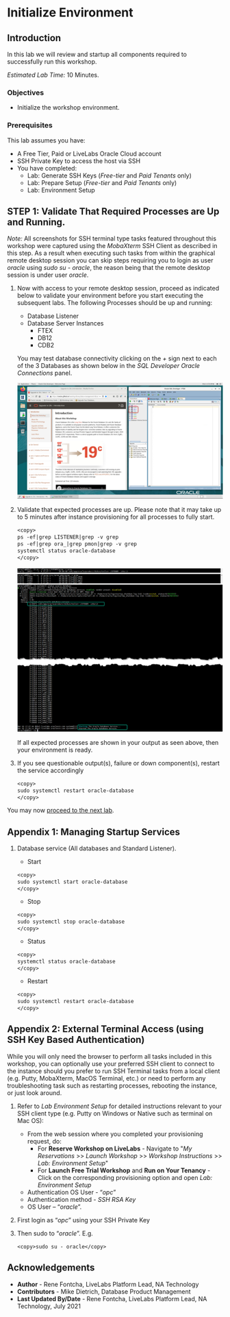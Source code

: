# Initialize Environment

## Introduction

In this lab we will review and startup all components required to successfully run this workshop.

*Estimated Lab Time:* 10 Minutes.

### Objectives
- Initialize the workshop environment.

### Prerequisites
This lab assumes you have:
- A Free Tier, Paid or LiveLabs Oracle Cloud account
- SSH Private Key to access the host via SSH
- You have completed:
    - Lab: Generate SSH Keys (*Free-tier* and *Paid Tenants* only)
    - Lab: Prepare Setup (*Free-tier* and *Paid Tenants* only)
    - Lab: Environment Setup

## **STEP 1:** Validate That Required Processes are Up and Running.

*Note:* All screenshots for SSH terminal type tasks featured throughout this workshop were captured using the *MobaXterm* SSH Client as described in this step. As a result when executing such tasks from within the graphical remote desktop session you can skip steps requiring you to login as user *oracle* using *sudo su - oracle*, the reason being that the remote desktop session is under user *oracle*.

1. Now with access to your remote desktop session, proceed as indicated below to validate your environment before you start executing the subsequent labs. The following Processes should be up and running:

    - Database Listener
    - Database Server Instances
        - FTEX
        - DB12
        - CDB2

    You may test database connectivity clicking on the *+* sign next to each of the 3 Databases as shown below in the *SQL Developer Oracle Connections* panel.

    ![](./images/19c_upgrade_landing.png " ")

2. Validate that expected processes are up. Please note that it may take up to 5 minutes after instance provisioning for all processes to fully start.

    ```
    <copy>
    ps -ef|grep LISTENER|grep -v grep
    ps -ef|grep ora_|grep pmon|grep -v grep
    systemctl status oracle-database
    </copy>
    ```
    
    ![](./images/check-tns-up.png " ")
    ![](./images/check-pmon-up.png " ")
    ![](./images/check-db-service-up.png " ")

    If all expected processes are shown in your output as seen above, then your environment is ready.  

3. If you see questionable output(s), failure or down component(s), restart the service accordingly

    ```
    <copy>
    sudo systemctl restart oracle-database
    </copy>
    ```

You may now [proceed to the next lab](#next).

## Appendix 1: Managing Startup Services

1. Database service (All databases and Standard Listener).

    - Start

    ```
    <copy>
    sudo systemctl start oracle-database
    </copy>
    ```
    - Stop

    ```
    <copy>
    sudo systemctl stop oracle-database
    </copy>
    ```

    - Status

    ```
    <copy>
    systemctl status oracle-database
    </copy>
    ```

    - Restart

    ```
    <copy>
    sudo systemctl restart oracle-database
    </copy>
    ```
## Appendix 2: External Terminal Access (using SSH Key Based Authentication)

While you will only need the browser to perform all tasks included in this workshop, you can optionally use your preferred SSH client to connect to the instance should you prefer to run SSH Terminal tasks from a local client (e.g. Putty, MobaXterm, MacOS Terminal, etc.) or need to perform any troubleshooting task such as restarting processes, rebooting the instance, or just look around.

1. Refer to *Lab Environment Setup* for detailed instructions relevant to your SSH client type (e.g. Putty on Windows or Native such as terminal on Mac OS):

    - From the web session where you completed your provisioning request, do:
        - For **Reserve Workshop on LiveLabs** - Navigate to "*My Reservations* >> *Launch Workshop* >> *Workshop Instructions* >> *Lab: Environment Setup*"
        - For **Launch Free Trial Workshop** and **Run on Your Tenancy** - Click on the corresponding provisioning option and open *Lab: Environment Setup*
    - Authentication OS User - “*opc*”
    - Authentication method - *SSH RSA Key*
    - OS User – “*oracle*”.

2. First login as “*opc*” using your SSH Private Key

3. Then sudo to “*oracle*”. E.g.

    ```
    <copy>sudo su - oracle</copy>
    ```

## Acknowledgements
* **Author** - Rene Fontcha, LiveLabs Platform Lead, NA Technology
* **Contributors** - Mike Dietrich, Database Product Management
* **Last Updated By/Date** - Rene Fontcha, LiveLabs Platform Lead, NA Technology, July 2021
